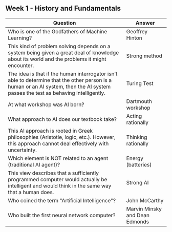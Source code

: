 ## Week 1 - History and Fundamentals
|Question|Answer|
|---|---|
|Who is one of the Godfathers of Machine Learning?|Geoffrey Hinton|
|This kind of problem solving depends on a system being given a great deal of knowledge about its world and the problems it might encounter.|Strong method|
|The idea is that if the human interrogator isn’t able to determine that the other person is a human or an AI system, then the AI system passes the test as behaving intelligently.|Turing Test|
|At what workshop was AI born?|Dartmouth workshop|
|What approach to AI does our textbook take?|Acting rationally|
|This AI approach is rooted in Greek philosophies (Aristotle, logic, etc.). However, this approach cannot deal effectively with uncertainty.|Thinking rationally|
|Which element is NOT related to an agent (traditional AI agent)?|Energy (batteries)|
|This view describes that a sufficiently programmed computer would actually be intelligent and would think in the same way that a human does.|Strong AI|
|Who coined the term "Artificial Intelligence"?|John McCarthy|
|Who built the first neural network computer?|Marvin Minsky and Dean Edmonds|